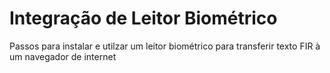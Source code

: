# Integração de Leitor Biométrico
Passos para instalar e utilzar um leitor biométrico para transferir texto FIR à um navegador de internet

